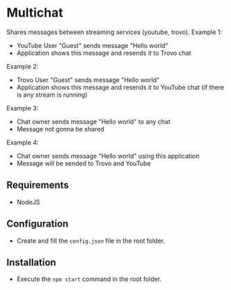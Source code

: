 # Multichat
Shares messages between streaming services (youtube, trovo).
Example 1:
- YouTube User "Guest" sends message "Hello world"
- Application shows this message and resends it to Trovo chat

Example 2:
- Trovo User "Guest" sends message "Hello world"
- Application shows this message and resends it to YouTube chat (if there is any stream is running)

Example 3:
- Chat owner sends message "Hello world" to any chat
- Message not gonna be shared

Example 4:
- Chat owner sends message "Hello world" using this application
- Message will be sended to Trovo and YouTube

## Requirements
- NodeJS

## Configuration
- Create and fill the `config.json` file in the root folder.

## Installation
- Execute the `npm start` command in the root folder.
